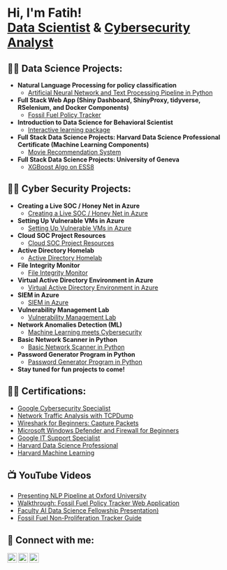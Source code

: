 <h1>Hi, I'm Fatih! <br/> <a href="https://github.com/FUenal">Data Scientist</a> & <a href="https://www.linkedin.com/in/fuenal/">Cybersecurity Analyst</a> </h1>

<h2>👨‍💻 Data Science Projects:</h2>

- <b>Natural Language Processing for policy classification</b>
  - [Artificial Neural Network and Text Processing Pipeline in Python](https://github.com/FUenal/fossil_fuel_policy_nlp)
- <b>Full Stack Web App (Shiny Dashboard, ShinyProxy, tidyverse, RSelenium, and Docker Components)</b>
  - [Fossil Fuel Policy Tracker](https://github.com/FUenal/FFNPT_Tracker)
- <b>Introduction to Data Science for Behavioral Scientist</b>
  - [Interactive learning package](https://github.com/FUenal/datsci)
- <b>Full Stack Data Science Projects: Harvard Data Science Professional Certificate (Machine Learning Components)</b>
  - [Movie Recommendation System](https://github.com/FUenal/Harvard_Capstone_Project)
- <b>Full Stack Data Science Projects: University of Geneva</b>
  - [XGBoost Algo on ESS8](https://colab.research.google.com/drive/1fHdv-q-jNwi8oZONkjoMpz1TwQ_rxfeI#scrollTo=n4oTDmOm71Rs)
 

<h2>👨‍💻 Cyber Security Projects:</h2>

- <b>Creating a Live SOC / Honey Net in Azure</b>
  - [Creating a Live SOC / Honey Net in Azure](https://github.com/FUenal/Azure-SOC-Honey-Net)
- <b>Setting Up Vulnerable VMs in Azure</b>
  - [Setting Up Vulnerable VMs in Azure](https://github.com/FUenal/Azure-VM-Prep)
- <b>Cloud SOC Project Resources</b>
  - [Cloud SOC Project Resources](https://github.com/FUenal/Cloud-SOC-Project-Resources)
- <b>Active Directory Homelab</b>
  - [Active Directory Homelab](https://github.com/FUenal)
- <b>File Integrity Monitor</b>
  - [File Integrity Monitor](https://github.com/FUenal)
- <b>Virtual Active Directory Environment in Azure</b>
  - [Virtual Active Directory Environment in Azure](https://github.com/FUenal)
- <b>SIEM in Azure</b>
  - [SIEM in Azure](https://github.com/FUenal)
- <b>Vulnerability Management Lab</b>
  - [Vulnerability Management Lab](https://github.com/FUenal)
- <b>Network Anomalies Detection (ML)</b>
  - [Machine Learning meets Cybersecurity](https://github.com/FUenal)
- <b>Basic Network Scanner in Python</b>
  - [Basic Network Scanner in Python](https://github.com/FUenal)
- <b>Password Generator Program in Python</b>
  - [Password Generator Program in Python](https://github.com/FUenal)
- <b>Stay tuned for fun projects to come!</b> 

<h2>👨‍💻 Certifications:</h2>

- [Google Cybersecurity Specialist](https://www.coursera.org/account/accomplishments/specialization/certificate/VTTMXAX9MDAC)
- [Network Traffic Analysis with TCPDump](https://coursera.org/verify/L3PUSA7ACLZJ)
- [Wireshark for Beginners: Capture Packets](https://www.coursera.org/account/accomplishments/certificate/CKGMBVENBE7E)
- [Microsoft Windows Defender and Firewall for Beginners](https://coursera.org/share/d598a5db7594472fa7bcb197048cb50a)
- [Google IT Support Specialist](https://www.coursera.org/account/accomplishments/specialization/certificate/5CP32FTJB7QR)
- [Harvard Data Science Professional](https://credentials.edx.org/credentials/f8c6c72de1c74cb9a970487b0854ea5a/)
- [Harvard Machine Learning](https://courses.edx.org/certificates/f46fcf5ed6ce46deaee1065016c1badd)

<h2>📺 YouTube Videos</h2>

- [Presenting NLP Pipeline at Oxford University](https://www.youtube.com/watch?t=1&v=Qjkw1twD2No&feature=youtu.be&ab_channel=StockholmEnvironmentInstitute)
- [Walkthrough: Fossil Fuel Policy Tracker Web Application](https://youtu.be/SMStcR4YN8o?si=w8AMhL7HrNqHfm-S)
- [Faculty AI Data Science Fellowship Presentation)](https://youtu.be/3UAe-SgLuT4?si=63bDHbXKL6LiM7Ke)
- [Fossil Fuel Non-Proliferation Tracker Guide](https://youtu.be/1yU8l9RpyVc?si=GQQNe28kWXFnHgOx)

<h2> 🤳 Connect with me:</h2>

[<img align="left" alt="Fatih Uenal | YouTube" width="22px" src="https://cdn.jsdelivr.net/npm/simple-icons@v3/icons/youtube.svg" />][youtube]
[<img align="left" alt="Fatih Uenal | Twitter" width="22px" src="https://cdn.jsdelivr.net/npm/simple-icons@v3/icons/twitter.svg" />][twitter]
[<img align="left" alt="Fatih Uenal | LinkedIn" width="22px" src="https://cdn.jsdelivr.net/npm/simple-icons@v3/icons/linkedin.svg" />][linkedin]

[twitter]: https://twitter.com/DrUenal
[youtube]: www.youtube.com/@thedataist
[linkedin]: www.linkedin.com/in/fuenal

<!--
**FUenal/FUenal** is a ✨ _special_ ✨ repository because its `README.md` (this file) appears on your GitHub profile.

Here are some ideas to get you started:

- 🔭 I’m currently working on ...
- 🌱 I’m currently learning ...
- 👯 I’m looking to collaborate on ...
- 🤔 I’m looking for help with ...
- 💬 Ask me about ...
- 📫 How to reach me: ...
- 😄 Pronouns: ...
- ⚡ Fun fact: ...
-->
